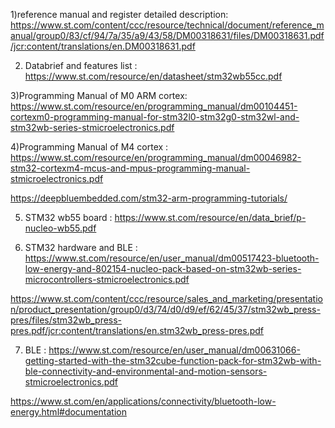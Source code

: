 1)reference manual and register detailed description: https://www.st.com/content/ccc/resource/technical/document/reference_manual/group0/83/cf/94/7a/35/a9/43/58/DM00318631/files/DM00318631.pdf/jcr:content/translations/en.DM00318631.pdf

2) Databrief and features list : https://www.st.com/resource/en/datasheet/stm32wb55cc.pdf

3)Programming Manual of M0 ARM cortex: https://www.st.com/resource/en/programming_manual/dm00104451-cortexm0-programming-manual-for-stm32l0-stm32g0-stm32wl-and-stm32wb-series-stmicroelectronics.pdf

4)Programming Manual of M4 cortex : https://www.st.com/resource/en/programming_manual/dm00046982-stm32-cortexm4-mcus-and-mpus-programming-manual-stmicroelectronics.pdf


https://deepbluembedded.com/stm32-arm-programming-tutorials/

5) STM32 wb55 board : https://www.st.com/resource/en/data_brief/p-nucleo-wb55.pdf

6) STM32 hardware and BLE : https://www.st.com/resource/en/user_manual/dm00517423-bluetooth-low-energy-and-802154-nucleo-pack-based-on-stm32wb-series-microcontrollers-stmicroelectronics.pdf

https://www.st.com/content/ccc/resource/sales_and_marketing/presentation/product_presentation/group0/d3/74/d0/d9/ef/62/45/37/stm32wb_press-pres/files/stm32wb_press-pres.pdf/jcr:content/translations/en.stm32wb_press-pres.pdf


7) BLE : https://www.st.com/resource/en/user_manual/dm00631066-getting-started-with-the-stm32cube-function-pack-for-stm32wb-with-ble-connectivity-and-environmental-and-motion-sensors-stmicroelectronics.pdf


https://www.st.com/en/applications/connectivity/bluetooth-low-energy.html#documentation




